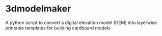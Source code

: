 # 3dmodelmaker
A python script to convert a digital elevation model (DEM) into layerwise printable templates for building cardboard models
